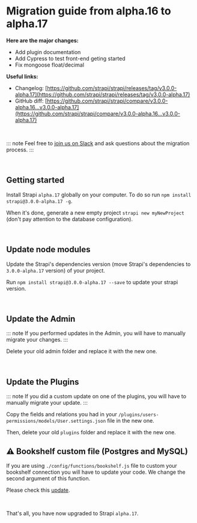 # Migration guide from alpha.16 to alpha.17

**Here are the major changes:**

- Add plugin documentation
- Add Cypress to test front-end geting started
- Fix mongoose float/decimal

**Useful links:**
- Changelog: [https://github.com/strapi/strapi/releases/tag/v3.0.0-alpha.17](https://github.com/strapi/strapi/releases/tag/v3.0.0-alpha.17)
- GitHub diff: [https://github.com/strapi/strapi/compare/v3.0.0-alpha.16...v3.0.0-alpha.17](https://github.com/strapi/strapi/compare/v3.0.0-alpha.16...v3.0.0-alpha.17)

<br>

::: note
Feel free to [join us on Slack](http://slack.strapi.io) and ask questions about the migration process.
:::

<br>

## Getting started

Install Strapi `alpha.17` globally on your computer. To do so run `npm install strapi@3.0.0-alpha.17 -g`.

When it's done, generate a new empty project `strapi new myNewProject` (don't pay attention to the database configuration).

<br>

## Update node modules

Update the Strapi's dependencies version (move Strapi's dependencies to `3.0.0-alpha.17` version) of your project.

Run `npm install strapi@3.0.0-alpha.17 --save` to update your strapi version.

<br>

## Update the Admin

::: note
If you performed updates in the Admin, you will have to manually migrate your changes.
:::

Delete your old admin folder and replace it with the new one.

<br>

## Update the Plugins

::: note
If you did a custom update on one of the plugins, you will have to manually migrate your update.
:::

Copy the fields and relations you had in your `/plugins/users-permissions/models/User.settings.json` file in the new one.

Then, delete your old `plugins` folder and replace it with the new one.

## ⚠️ Bookshelf custom file (Postgres and MySQL)

If you are using `./config/functions/bookshelf.js` file to custom your bookshelf connection you will have to update your code. We change the second argument of this function.

Please check this [update](https://github.com/strapi/strapi/pull/2370/files#diff-a6643c99335d5a82e1bc4c0a2590e6cb).

<br>

That's all, you have now upgraded to Strapi `alpha.17`.
